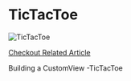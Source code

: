 # TicTacToe

![TicTacToe](project.gif)

[Checkout Related Article](https://blog.mindorks.com/building-a-customview-tictactoe-6afa054df928)

Building a CustomView -TicTacToe
